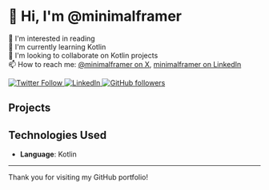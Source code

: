 # 👋 Hi, I'm @minimalframer

👀 I'm interested in reading  
🌱 I'm currently learning Kotlin  
💞️ I'm looking to collaborate on Kotlin projects  
📫 How to reach me: 
<a href="https://twitter.com/minimalframer" target="_blank">@minimalframer on X</a>, 
<a href="https://www.linkedin.com/in/minimalframer" target="_blank">minimalframer on LinkedIn</a>

<a href="https://twitter.com/minimalframer" target="_blank">
  <img src="https://img.shields.io/twitter/follow/minimalframer?style=social" alt="Twitter Follow">
</a>
<a href="https://www.linkedin.com/in/minimalframer" target="_blank">
  <img src="https://img.shields.io/badge/LinkedIn-Connect-blue?style=social&logo=linkedin" alt="LinkedIn">
</a>
<a href="https://github.com/minimalframer" target="_blank">
  <img src="https://img.shields.io/github/followers/minimalframer?style=social" alt="GitHub followers">
</a>

## Projects

<!-- START_SECTION:projects -->
<!-- END_SECTION:projects -->

## Technologies Used

- **Language**: Kotlin

---

Thank you for visiting my GitHub portfolio!
